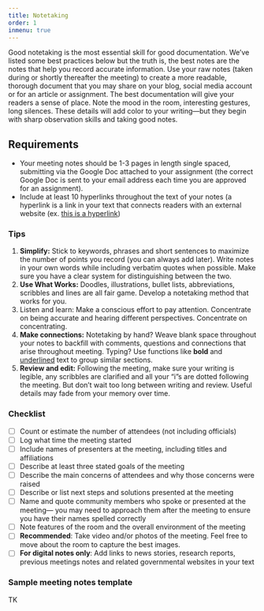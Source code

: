 ```yaml
---
title: Notetaking
order: 1
inmenu: true
---
```

Good notetaking is the most essential skill for good documentation. We’ve listed some best practices below but the truth is, the best notes are the notes that help you record accurate information. Use your raw notes (taken during or shortly thereafter the meeting) to create a more readable, thorough document that you may share on your blog, social media account or for an article or assignment. The best documentation will give your readers a sense of place. Note the mood in the room, interesting gestures, long silences. These details will add color to your writing—but they begin with sharp observation skills and taking good notes.

## Requirements

* Your meeting notes should be 1-3 pages in length single spaced, submitting via the Google Doc attached to your assignment (the correct Google Doc is sent to your email address each time you are approved for an assignment).
* Include at least 10 hyperlinks throughout the text of your notes (a hyperlink is a link in your text that connects readers with an external website (ex. [this is a hyperlink](https://en.wikipedia.org/wiki/Hyperlink))

### Tips

1. **Simplify:** Stick to keywords, phrases and short sentences to maximize the number of points you record (you can always add later). Write notes in your own words while including verbatim quotes when possible. Make sure you have a clear system for distinguishing between the two.
2. **Use What Works:** Doodles, illustrations, bullet lists, abbreviations, scribbles and lines are all fair game. Develop a notetaking method that works for you.
3. Listen and learn: Make a conscious effort to pay attention. Concentrate on being accurate and hearing different perspectives. Concentrate on concentrating.
4. **Make connections:** Notetaking by hand? Weave blank space throughout your notes to backfill with comments, questions and connections that arise throughout meeting. Typing? Use functions like **bold** and <span style="text-decoration:underline">underlined</span> text to group similar sections.
5. **Review and edit:** Following the meeting, make sure your writing is legible, any scribbles are clarified and all your “i”s are dotted following the meeting. But don’t wait too long between writing and review. Useful details may fade from your memory over time.

### Checklist

- [ ] Count or estimate the number of attendees (not including officials)
- [ ] Log what time the meeting started
- [ ] Include names of presenters at the meeting, including titles and affiliations
- [ ] Describe at least three stated goals of the meeting
- [ ] Describe the main concerns of attendees and why those concerns were raised
- [ ] Describe or list next steps and solutions presented at the meeting
- [ ] Name and quote community members who spoke or presented at the meeting— you may need to approach them after the meeting to ensure you have their names spelled correctly
- [ ] Note features of the room and the overall environment of the meeting
- [ ] **Recommended**: Take video and/or photos of the meeting. Feel free to move about the room to capture the best images.
- [ ] **For digital notes only**: Add links to news stories, research reports, previous meetings notes and related governmental websites in your text

### Sample meeting notes template

TK
